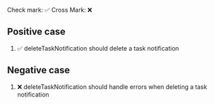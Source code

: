 Check mark: ✅
Cross Mark: ❌

## Positive case
1. ✅ deleteTaskNotification should delete a task notification

## Negative case
1. ❌ deleteTaskNotification should handle errors when  deleting a task notification